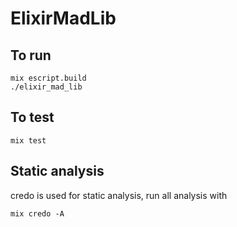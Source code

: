 # ElixirMadLib

## To run

```
mix escript.build
./elixir_mad_lib
```

## To test

```
mix test
```

## Static analysis
credo is used for static analysis, run all analysis with

```
mix credo -A
```
